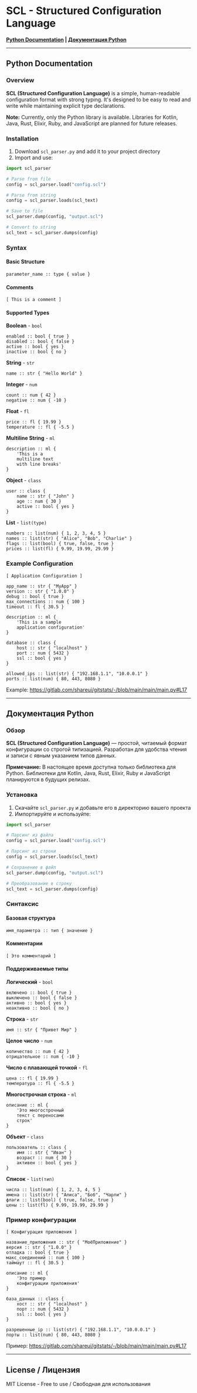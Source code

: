 # SCL - Structured Configuration Language

**[Python Documentation](#python-documentation) | [Документация Python](#документация-python)**

---

## Python Documentation

### Overview

**SCL (Structured Configuration Language)** is a simple, human-readable configuration format with strong typing. It's designed to be easy to read and write while maintaining explicit type declarations.

**Note:** Currently, only the Python library is available. Libraries for Kotlin, Java, Rust, Elixir, Ruby, and JavaScript are planned for future releases.

### Installation

1. Download `scl_parser.py` and add it to your project directory
2. Import and use:

```python
import scl_parser

# Parse from file
config = scl_parser.load("config.scl")

# Parse from string
config = scl_parser.loads(scl_text)

# Save to file
scl_parser.dump(config, "output.scl")

# Convert to string
scl_text = scl_parser.dumps(config)
```

### Syntax

#### Basic Structure
```
parameter_name :: type { value }
```

#### Comments
```
[ This is a comment ]
```

#### Supported Types

**Boolean** - `bool`
```
enabled :: bool { true }
disabled :: bool { false }
active :: bool { yes }
inactive :: bool { no }
```

**String** - `str`
```
name :: str { "Hello World" }
```

**Integer** - `num`
```
count :: num { 42 }
negative :: num { -10 }
```

**Float** - `fl`
```
price :: fl { 19.99 }
temperature :: fl { -5.5 }
```

**Multiline String** - `ml`
```
description :: ml {
    'This is a
    multiline text
    with line breaks'
}
```

**Object** - `class`
```
user :: class {
    name :: str { "John" }
    age :: num { 30 }
    active :: bool { yes }
}
```

**List** - `list(type)`
```
numbers :: list(num) { 1, 2, 3, 4, 5 }
names :: list(str) { "Alice", "Bob", "Charlie" }
flags :: list(bool) { true, false, true }
prices :: list(fl) { 9.99, 19.99, 29.99 }
```

### Example Configuration

```scl
[ Application Configuration ]

app_name :: str { "MyApp" }
version :: str { "1.0.0" }
debug :: bool { true }
max_connections :: num { 100 }
timeout :: fl { 30.5 }

description :: ml {
    'This is a sample
    application configuration'
}

database :: class {
    host :: str { "localhost" }
    port :: num { 5432 }
    ssl :: bool { yes }
}

allowed_ips :: list(str) { "192.168.1.1", "10.0.0.1" }
ports :: list(num) { 80, 443, 8080 }
```

Example: https://gitlab.com/shareui/gitstats/-/blob/main/main/main.py#L17

---

## Документация Python

### Обзор

**SCL (Structured Configuration Language)** — простой, читаемый формат конфигурации со строгой типизацией. Разработан для удобства чтения и записи с явным указанием типов данных.

**Примечание:** В настоящее время доступна только библиотека для Python. Библиотеки для Kotlin, Java, Rust, Elixir, Ruby и JavaScript планируются в будущих релизах.

### Установка

1. Скачайте `scl_parser.py` и добавьте его в директорию вашего проекта
2. Импортируйте и используйте:

```python
import scl_parser

# Парсинг из файла
config = scl_parser.load("config.scl")

# Парсинг из строки
config = scl_parser.loads(scl_text)

# Сохранение в файл
scl_parser.dump(config, "output.scl")

# Преобразование в строку
scl_text = scl_parser.dumps(config)
```

### Синтаксис

#### Базовая структура
```
имя_параметра :: тип { значение }
```

#### Комментарии
```
[ Это комментарий ]
```

#### Поддерживаемые типы

**Логический** - `bool`
```
включено :: bool { true }
выключено :: bool { false }
активно :: bool { yes }
неактивно :: bool { no }
```

**Строка** - `str`
```
имя :: str { "Привет Мир" }
```

**Целое число** - `num`
```
количество :: num { 42 }
отрицательное :: num { -10 }
```

**Число с плавающей точкой** - `fl`
```
цена :: fl { 19.99 }
температура :: fl { -5.5 }
```

**Многострочная строка** - `ml`
```
описание :: ml {
    'Это многострочный
    текст с переносами
    строк'
}
```

**Объект** - `class`
```
пользователь :: class {
    имя :: str { "Иван" }
    возраст :: num { 30 }
    активен :: bool { yes }
}
```

**Список** - `list(тип)`
```
числа :: list(num) { 1, 2, 3, 4, 5 }
имена :: list(str) { "Алиса", "Боб", "Чарли" }
флаги :: list(bool) { true, false, true }
цены :: list(fl) { 9.99, 19.99, 29.99 }
```

### Пример конфигурации

```scl
[ Конфигурация приложения ]

название_приложения :: str { "МоёПриложение" }
версия :: str { "1.0.0" }
отладка :: bool { true }
макс_соединений :: num { 100 }
таймаут :: fl { 30.5 }

описание :: ml {
    'Это пример
    конфигурации приложения'
}

база_данных :: class {
    хост :: str { "localhost" }
    порт :: num { 5432 }
    ssl :: bool { yes }
}

разрешенные_ip :: list(str) { "192.168.1.1", "10.0.0.1" }
порты :: list(num) { 80, 443, 8080 }
```

Пример: https://gitlab.com/shareui/gitstats/-/blob/main/main/main.py#L17

---

## License / Лицензия

MIT License - Free to use / Свободная для использования
